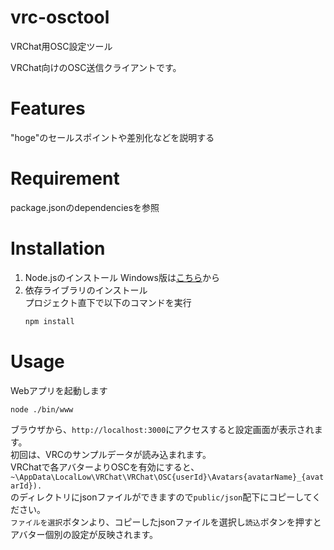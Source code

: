 # vrc-osctool
VRChat用OSC設定ツール

VRChat向けのOSC送信クライアントです。
 
 
# Features
 
"hoge"のセールスポイントや差別化などを説明する
 
# Requirement
package.jsonのdependenciesを参照
 
# Installation
 
1. Node.jsのインストール
    Windows版は[こちら](https://nodejs.org/ja/download/)から
1. 依存ライブラリのインストール  
    プロジェクト直下で以下のコマンドを実行  
    ```bash
    npm install
    ```

# Usage
 
Webアプリを起動します
```bash
node ./bin/www
```

ブラウザから、`http://localhost:3000`にアクセスすると設定画面が表示されます。  
初回は、VRCのサンプルデータが読み込まれます。  
VRChatで各アバターよりOSCを有効にすると、   `~\AppData\LocalLow\VRChat\VRChat\OSC{userId}\Avatars{avatarName}_{avatarId}).`  
のディレクトリにjsonファイルができますので`public/json`配下にコピーしてください。  
`ファイルを選択`ボタンより、コピーしたjsonファイルを選択し`読込`ボタンを押すとアバター個別の設定が反映されます。


